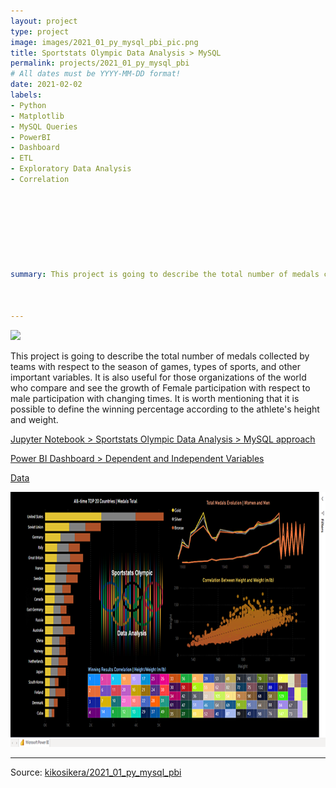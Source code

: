 ```yaml
---
layout: project
type: project
image: images/2021_01_py_mysql_pbi_pic.png
title: Sportstats Olympic Data Analysis > MySQL
permalink: projects/2021_01_py_mysql_pbi
# All dates must be YYYY-MM-DD format!
date: 2021-02-02
labels:
- Python
- Matplotlib
- MySQL Queries
- PowerBI
- Dashboard
- ETL
- Exploratory Data Analysis
- Correlation








summary: This project is going to describe the total number of medals collected by teams with respect to the season of games, types of sports, and other important variables. It is also useful for those organizations of the world who compare and see the growth of Female participation with respect to male participation with changing times.



---
```


<img class="ui image" src="{{ site.baseurl }}/images/2021_01_py_mysql_pbi_pannel.png">

This project is going to describe the total number of medals collected by teams with respect to the season of games, types of sports, and other important variables. It is also useful for those organizations of the world who compare and see the growth of Female participation with respect to male participation with changing times.
It is worth mentioning that it is possible to define the winning percentage according to the athlete's height and weight. 


[Jupyter Notebook > Sportstats Olympic Data Analysis > MySQL approach](https://colab.research.google.com/gist/kikosikera/567a454cdf7576382b600d89e494742c/2021_01_py_mysql_pbi.ipynb?authuser=1)

[Power BI Dashboard > Dependent and Independent Variables](https://kikosikera.github.io/accomplishments/powerbi/2020_04_30_pd_mt_sk_st/)

[Data](https://github.com/kikosikera/2021_01_py_mysql_pbi/tree/master/data)

<a href="https://kikosikera.github.io/accomplishments/powerbi/2020_04_30_pd_mt_sk_st/">
  <img src="/images/2021_02_06_py_mysql_pbi_720_379.png" style="width:720px;height:408px;"/>
 </a>


<hr>

Source: <a href="https://github.com/kikosikera/2021_01_py_mysql_pbi"><i class="large github icon"></i>kikosikera/2021_01_py_mysql_pbi</a>
